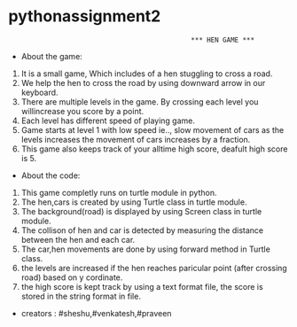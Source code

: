 # pythonassignment2
                                                  *** HEN GAME ***
 * About the game:
1) It is a small game, Which includes of a hen stuggling to cross a road.
2) We help the hen to cross the road by using downward arrow in our keyboard.
3) There are multiple levels in the game. By crossing each level you willincrease you score by a point.
4) Each level has different speed of playing game.
5) Game starts at level 1 with low speed ie.., slow movement of cars as the levels increases the movement of cars increases by a fraction.
6) This game also keeps track of your alltime high score, deafult high score is 5.
* About the code:
1) This game completly runs on turtle module in python.
2) The hen,cars is created by using Turtle class in turtle module.
3) The background(road) is displayed by using Screen class in turtle module.
4) The collison of hen and car is detected by measuring the distance between the hen and each car.
5) The car,hen movements are done by using forward method in Turtle class.
6) the levels are increased if the hen reaches paricular point (after crossing road) based on y cordinate.
7) the high score is kept track by using a text format file, the score is stored in the string format in file. 
* creators :
#sheshu,#venkatesh,#praveen
